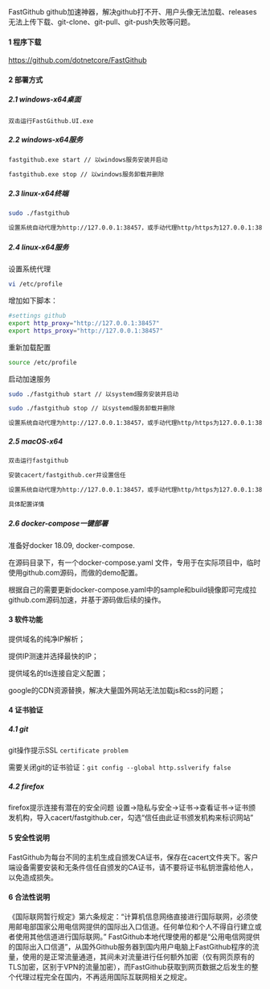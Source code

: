 FastGithub
github加速神器，解决github打不开、用户头像无法加载、releases无法上传下载、git-clone、git-pull、git-push失败等问题。

#### 1 程序下载

<https://github.com/dotnetcore/FastGithub>

#### 2 部署方式

##### 2.1 windows-x64桌面

```
双击运行FastGithub.UI.exe
```

##### 2.2 windows-x64服务

``` bash
fastgithub.exe start // 以windows服务安装并启动

fastgithub.exe stop // 以windows服务卸载并删除
```

##### 2.3 linux-x64终端

``` bash
sudo ./fastgithub

设置系统自动代理为http://127.0.0.1:38457，或手动代理http/https为127.0.0.1:38457
```

##### 2.4 linux-x64服务

设置系统代理

``` bash
vi /etc/profile
```

增加如下脚本：

``` bash
#settings github
export http_proxy="http://127.0.0.1:38457"
export https_proxy="http://127.0.0.1:38457"
```

重新加载配置

``` bash
source /etc/profile
```

启动加速服务

``` bash
sudo ./fastgithub start // 以systemd服务安装并启动

sudo ./fastgithub stop // 以systemd服务卸载并删除

设置系统自动代理为http://127.0.0.1:38457，或手动代理http/https为127.0.0.1:38457
```

##### 2.5 macOS-x64

``` bash
双击运行fastgithub

安装cacert/fastgithub.cer并设置信任

设置系统自动代理为http://127.0.0.1:38457，或手动代理http/https为127.0.0.1:38457

具体配置详情
```

##### 2.6 docker-compose一键部署

准备好docker 18.09, docker-compose.

在源码目录下，有一个docker-compose.yaml 文件，专用于在实际项目中，临时使用github.com源码，而做的demo配置。

根据自己的需要更新docker-compose.yaml中的sample和build镜像即可完成拉github.com源码加速，并基于源码做后续的操作。

#### 3 软件功能

提供域名的纯净IP解析；

提供IP测速并选择最快的IP；

提供域名的tls连接自定义配置；

google的CDN资源替换，解决大量国外网站无法加载js和css的问题；

#### 4 证书验证

##### 4.1 git

git操作提示SSL `certificate problem`

需要关闭git的证书验证：`git config --global http.sslverify false`

##### 4.2 firefox

firefox提示连接有潜在的安全问题
设置->隐私与安全->证书->查看证书->证书颁发机构，导入cacert/fastgithub.cer，勾选“信任由此证书颁发机构来标识网站”

#### 5 安全性说明

FastGithub为每台不同的主机生成自颁发CA证书，保存在cacert文件夹下。客户端设备需要安装和无条件信任自颁发的CA证书，请不要将证书私钥泄露给他人，以免造成损失。

#### 6 合法性说明

《国际联网暂行规定》第六条规定：“计算机信息网络直接进行国际联网，必须使用邮电部国家公用电信网提供的国际出入口信道。任何单位和个人不得自行建立或者使用其他信道进行国际联网。” FastGithub本地代理使用的都是“公用电信网提供的国际出入口信道”，从国外Github服务器到国内用户电脑上FastGithub程序的流量，使用的是正常流量通道，其间未对流量进行任何额外加密（仅有网页原有的TLS加密，区别于VPN的流量加密），而FastGithub获取到网页数据之后发生的整个代理过程完全在国内，不再适用国际互联网相关之规定。
